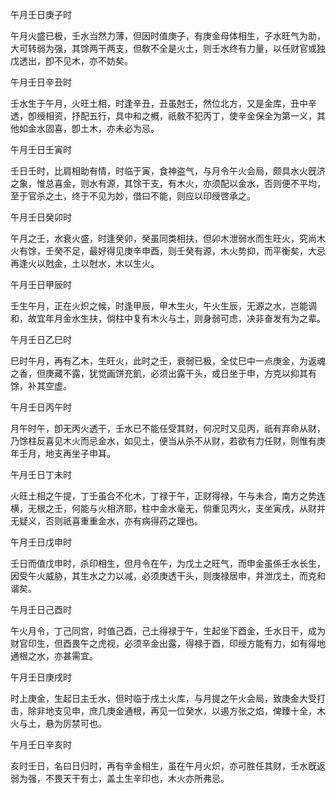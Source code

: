 午月壬日庚子时

午月火盛已极，壬水当然力薄，但因时值庚子，有庚金母体相生，子水旺气为助，大可转弱为强，其馀两干两支，但敎不全是火土，则壬水终有力量，以任财官或独戊透出，卽不见木，亦不妨矣。

午月壬日辛丑时

壬水生于午月，火旺土相，时逢辛丑，丑虽尅壬，然位北方，又是金库，丑中辛透，卽绶相资，抒配五行，具中和之槪，祇敎不犯丙丁，使辛金保全为第一义，其他如金水固喜，卽土木，亦未必为忌。

午月壬日壬寅时

壬日壬时，比肩相助有情，时临于寅，食神盗气，与月令午火会局，颇具水火旣济之象，惟总喜金，则水有源，其馀干支，有木火，亦须配以金水，否则便不平均，至于官杀之土，终于不见为妙，借曰不能，则应以印绶啓承之。

午月壬日癸卯时

午月之壬，水衰火盛，时逢癸卯，癸虽同类相扶，但卯木泄弱水而生旺火，究尚木火有馀，壬癸不足，最好得见庚辛申酉，则壬癸有源，木火势抑，而平衡矣，大忌再逢火以尅金，土以尅水，木以生火。

午月壬日甲辰时

壬生午月，正在火炽之候，时逢甲辰，甲木生火，午火生辰，无源之水，岂能调和，故宜年月金水生扶，倘柱中复有木火与土，则身弱可虑，决非奋发有为之辈。

午月壬日乙巳时

巳时午月，再有乙木，生旺火，此时之壬，衰弱已极，全仗巳中一点庚金，为返魂之香，但庚藏不露，犹觉画饼充飢，必须出露干头，或日坐于申，方克以抑其有馀，补其空虚。

午月壬日丙午时

月午时午，卽无丙火透干，壬水已不能任受其财，何况时又见丙，祇有弃命从财，乃馀柱反喜见木火而忌金水，如见土，便当从杀不从财，若欲有力任财，则惟有庚年壬月，地支再坐子申耳。

午月壬日丁未时

火旺土相之午提，丁壬虽合不化木，丁禄于午，正财得禄，午与未合，南方之势连横，无根之壬，何能与火相济耶，柱中金水毫无，倘重见丙火，支坐寅戌，从财并无疑义，否则祇喜重重金水，亦有病得药之理也。

午月壬日戊申时

壬日而值戊申时，杀印相生，但月令在午，为戊土之旺气，而申金虽係壬水长生，因受午火威胁，其生水之力以减，必须庚透干头，则庚禄居申，并泄戊土，而克和谐矣。

午月壬日己酉时

午火月令，丁己同宫，时值己酉，己土得禄于午，生起坐下酉金，壬水日干，成为财官印生，但酉畏午之虎视，必须辛金出露，得禄于酉，印绶方能有力，如有得地通根之水，亦甚需宜。

午月壬日庚戌时

时上庚金，生起日主壬水，但时临于戌土火库，与月提之午火会局，致庚金大受打击，除非地支见申，庶几庚金通根，再见一位癸水，以遏方张之焰，俾臻十全，木火与土，悬为厉禁可也。

午月壬日辛亥时

亥时壬日，名曰日归时，再有辛金相生，虽在午月火炽，亦可胜任其财，壬水旣返弱为强，不畏天干有土，盖土生辛印也，木火亦所弗忌。

